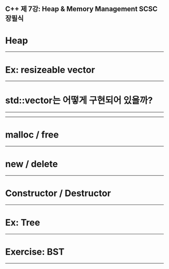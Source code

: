 C++ 제 7강: Heap & Memory Management
SCSC 장필식
---

# Heap

---

# Ex: resizeable vector

---

# std::vector<T>는 어떻게 구현되어 있을까?

---

---

# malloc / free

---

# new / delete

---

# Constructor / Destructor

---

# Ex: Tree

---

# Exercise: BST

---
